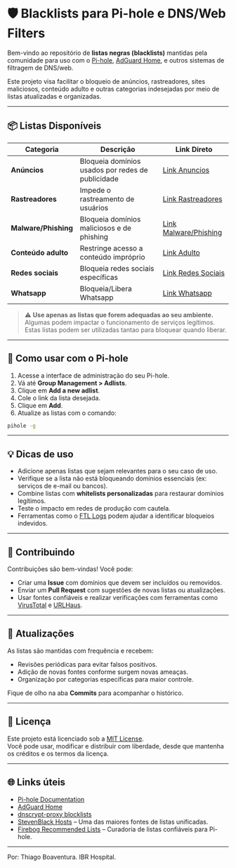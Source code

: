 # 🛡️ Blacklists para Pi-hole e DNS/Web Filters

Bem-vindo ao repositório de **listas negras (blacklists)** mantidas pela comunidade para uso com o [Pi-hole](https://pi-hole.net/), [AdGuard Home](https://adguard.com/en/adguard-home/overview.html), e outros sistemas de filtragem de DNS/web.

Este projeto visa facilitar o bloqueio de anúncios, rastreadores, sites maliciosos, conteúdo adulto e outras categorias indesejadas por meio de listas atualizadas e organizadas.

---

## 📦 Listas Disponíveis

| Categoria             | Descrição                                                 | Link Direto                                                                                 |
|-----------------------|-----------------------------------------------------------|-------------------------------------------------------------------------------------------|
| **Anúncios**          | Bloqueia domínios usados por redes de publicidade         | [Link Anuncios](https://github.com/Thiago-Boaventura/IBR-Hospital/blob/main/Backlists/anuncios)          |
| **Rastreadores**      | Impede o rastreamento de usuários                         | [Link Rastreadores](https://github.com/Thiago-Boaventura/IBR-Hospital/blob/main/Backlists/rastreadores)      |
| **Malware/Phishing**  | Bloqueia domínios maliciosos e de phishing                | [Link Malware/Phishing](https://github.com/Thiago-Boaventura/IBR-Hospital/blob/main/Backlists/malware)           |
| **Conteúdo adulto**   | Restringe acesso a conteúdo impróprio                     | [Link Adulto](https://github.com/Thiago-Boaventura/IBR-Hospital/blob/main/Backlists/adulto)            |
| **Redes sociais**     | Bloqueia redes sociais específicas                        | [Link Redes Sociais](https://github.com/Thiago-Boaventura/IBR-Hospital/blob/main/Backlists/redes_sociais)     |
| **Whatsapp**          | Bloqueia/Libera Whatsapp                                  | [Link Whatsapp](https://github.com/Thiago-Boaventura/IBR-Hospital/blob/main/Backlists/whatsapp)          |



> ⚠️ **Use apenas as listas que forem adequadas ao seu ambiente.** Algumas podem impactar o funcionamento de serviços legítimos. Estas listas podem ser utilizadas tantao para bloquear quando liberar.

---

## 🚀 Como usar com o Pi-hole

1. Acesse a interface de administração do seu Pi-hole.
2. Vá até **Group Management > Adlists**.
3. Clique em **Add a new adlist**.
4. Cole o link da lista desejada.
5. Clique em **Add**.
6. Atualize as listas com o comando:

```bash
pihole -g
```

---

## 💡 Dicas de uso

- Adicione apenas listas que sejam relevantes para o seu caso de uso.
- Verifique se a lista não está bloqueando domínios essenciais (ex: serviços de e-mail ou bancos).
- Combine listas com **whitelists personalizadas** para restaurar domínios legítimos.
- Teste o impacto em redes de produção com cautela.
- Ferramentas como o [FTL Logs](https://docs.pi-hole.net/ftldns/logs/) podem ajudar a identificar bloqueios indevidos.

---

## 🤝 Contribuindo

Contribuições são bem-vindas! Você pode:

- Criar uma **Issue** com domínios que devem ser incluídos ou removidos.
- Enviar um **Pull Request** com sugestões de novas listas ou atualizações.
- Usar fontes confiáveis e realizar verificações com ferramentas como [VirusTotal](https://www.virustotal.com/) e [URLHaus](https://urlhaus.abuse.ch/).

---

## 📅 Atualizações

As listas são mantidas com frequência e recebem:

- Revisões periódicas para evitar falsos positivos.
- Adição de novas fontes conforme surgem novas ameaças.
- Organização por categorias específicas para maior controle.

Fique de olho na aba **Commits** para acompanhar o histórico.

---

## 📄 Licença

Este projeto está licenciado sob a [MIT License](LICENSE).  
Você pode usar, modificar e distribuir com liberdade, desde que mantenha os créditos e os termos da licença.

---

## 🌐 Links úteis

- [Pi-hole Documentation](https://docs.pi-hole.net/)
- [AdGuard Home](https://github.com/AdguardTeam/AdGuardHome/wiki)
- [dnscrypt-proxy blocklists](https://github.com/DNSCrypt/dnscrypt-proxy/wiki/Block-lists)
- [StevenBlack Hosts](https://github.com/StevenBlack/hosts) – Uma das maiores fontes de listas unificadas.
- [Firebog Recommended Lists](https://firebog.net/) – Curadoria de listas confiáveis para Pi-hole.

---

Por: 
Thiago Boaventura.
IBR Hospital.
